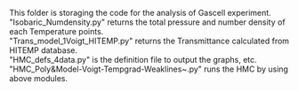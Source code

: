 This folder is storaging the code for the analysis of Gascell experiment.  
"Isobaric_Numdensity.py" returns the total pressure and number density of each Temperature points.  
"Trans_model_1Voigt_HITEMP.py" returns the Transmittance calculated from HITEMP database.  
"HMC_defs_4data.py" is the definition file to output the graphs, etc.
"HMC_Poly&Model-Voigt-Tempgrad-Weaklines~.py" runs the HMC by using above modules.  
